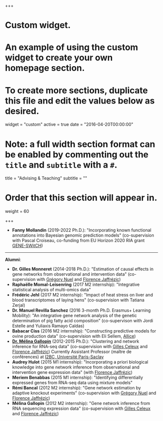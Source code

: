 +++
# Custom widget.
# An example of using the custom widget to create your own homepage section.
# To create more sections, duplicate this file and edit the values below as desired.
widget = "custom"
active = true
date = "2016-04-20T00:00:00"

# Note: a full width section format can be enabled by commenting out the `title` and `subtitle` with a `#`.
title = "Advising & Teaching"
subtitle = ""

# Order that this section will appear in.
weight = 60

+++

- **Fanny Mollandin** (2019-2022 Ph.D.): "Incorporating known functional annotations into Bayesian genomic prediction models" (co-supervision with Pascal Croiseau, co-funding
from EU Horizon 2020 RIA grant [GENE-SWitCH](https://www.gene-switch.eu))

---

**Alumni**:

- **Dr. Gilles Monneret** (2014-2018 Ph.D.): "Estimation of causal effects in gene networks from observational and intervention data" (co-supervision with [Gr&eacute;gory Nuel](http://nuel.perso.math.cnrs.fr/) and [Florence Jaffr&eacute;zic](http://www6.jouy.inra.fr/gabi_eng/Who-are-we/Directory-of-GABI-members/JAFFREZIC-florence))
- **Rapha&euml;lle Momal-Leisenring** (2017 M2 internship): "Integrative statistical analysis of multi-omics data"
- **Fr&eacute;d&eacute;ric Jehl** (2017 M2 internship): "Impact of heat stress on liver and blood transcriptomes of laying hens" (co-supervision with Tatiana Zerjal)
- **Dr. Manuel Revilla Sanchez** (2016 3-month Ph.D. Erasmus+ Learning Mobility): "An integrative gene network analysis of the genetic determination of pig fatty acid composition" (co-supervison with Jordi Estelle and Yuliaxis Ramayo Caldas)
- **Babacar Ciss** (2016 M2 internship): "Constructing predictive models for ovine production data" (co-supervision with Eli Sellem, [Allice](http://www.allice.fr/))
- [**Dr. M&eacute;lina Gallopin**](http://www.math.u-psud.fr/~gallopin/) (2012-2015 Ph.D.): "Clustering and network inference for RNA-seq data" (co-supervision with [Gilles Celeux](http://www.math.u-psud.fr/select/people/celeux/Welcome.html) and [Florence Jaffr&eacute;zic](http://www6.jouy.inra.fr/gabi_eng/Who-are-we/Directory-of-GABI-members/JAFFREZIC-florence))
Currently Assistant Professor (ma&icirc;tre de conf&eacute;rences) at [I2BC, Universit&eacute; Paris-Saclay](http://www.i2bc.paris-saclay.fr/)
- **Audrey Hulot** (2015 M1 internship): "Incorporating a priori biological knowledge into gene network inference from observational and intervention gene expression data" (with [Florence Jaffr&eacute;zic](http://www6.jouy.inra.fr/gabi_eng/Who-are-we/Directory-of-GABI-members/JAFFREZIC-florence))
- **Meriem Benabbas** (2015 M1 internship): "Identifying differentially expressed genes from RNA-seq data using mixture models"
- **R&eacute;mi Bancal** (2012 M2 internship): "Gene network estimation by adaptive knockout experiments" (co-supervision with [Gr&eacute;gory Nuel](http://nuel.perso.math.cnrs.fr/) and [Florence Jaffr&eacute;zic](http://www6.jouy.inra.fr/gabi_eng/Who-are-we/Directory-of-GABI-members/JAFFREZIC-florence))
- **M&eacute;lina Gallopin** (2012 M2 internship): "Gene network inference from RNA sequencing expression data" (co-supervision with [Gilles Celeux](http://www.math.u-psud.fr/select/people/celeux/Welcome.html) and [Florence Jaffr&eacute;zic](http://www6.jouy.inra.fr/gabi_eng/Who-are-we/Directory-of-GABI-members/JAFFREZIC-florence))
